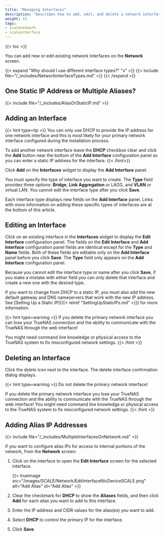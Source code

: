 ```yaml
---
title: "Managing Interfaces"
description: "Describes how to add, edit, and delete a network interface and how to add an alias to an interface."
weight: 15
tags:
- scalenetwork
- scaleinterface
---
```


{{< toc >}}

You can add new or edit existing network interfaces on the **Network** screen.

{{< expand "Why should I use different interface types?" "v" >}}
{{< include file="/_includes/NetworkInterfaceTypes.md" >}}
{{< /expand >}}

## One Static IP Address or Multiple Aliases?

{{< include file="/_includes/AliasOrStaticIP.md" >}}

## Adding an Interface

{{< hint type=tip >}}
You can only use DHCP to provide the IP address for one network interface and this is most likely for your primary network interface configured during the installation process.

To add another network interface leave the **DHCP** checkbox clear and click the **Add** button near the bottom of the **Add Interface** configuration panel so you can enter a static IP address for the interface.
{{< /hint>}}

Click **Add** on the **Interfaces** widget to display the **Add Interface** panel.

You must specify the type of interface you want to create. The **Type** field provides three options: **Bridge**, **Link Aggregation** or LAGG, and **VLAN** or virtual LAN. You cannot edit the interface type after you click **Save**. 

Each interface type displays new fields on the **Add Interface** panel. Links with more information on adding these specific types of interfaces are at the bottom of this article.

## Editing an Interface

Click on an existing interface in the **Interfaces** widget to display the **Edit Interface** configuration panel. 
The fields on the **Edit Interface** and **Add Interface** configuration panel fields are identical except for the **Type** and **Name** fields. 
Both of these fields are editable only on the **Add Interface** panel before you click **Save**. The **Type** field only appears on the **Add Interface** configuration panel.

Because you cannot edit the interface type or name after you click **Save**, if you make a mistake with either field you can only delete that interface and create a new one with the desired type. 

If you want to change from DHCP to a static IP, you must also add the new default gateway and DNS nameservers that work with the new IP address. See [Setting Up a Static IP]({{< relref "SettingUpStaticIPs.md" >}}) for more information.

{{< hint type=warning >}}
If you delete the primary network interface you can lose your TrueNAS connection and the ability to communicate with the TrueNAS through the web interface!

You might need command line knowledge or physical access to the TrueNAS system to fix misconfigured network settings. 
{{< /hint >}}

## Deleting an Interface

Click the <i class="material-icons" aria-hidden="true" title="delete">delete</i> icon next to the interface. The delete interface confirmation dialog displays.

{{< hint type=warning >}}
Do not delete the primary network interface!

If you delete the primary network interface you lose your TrueNAS connection and the ability to communicate with the TrueNAS through the web interface!
You might need command line knowledge or physical access to the TrueNAS system to fix misconfigured network settings. 
{{< /hint >}}

## Adding Alias IP Addresses

{{< include file="/_includes/MultipleInterfacesOnNetwork.md" >}}

If you want to configure alias IPs for access to internal portions of the network, from the **Network** screen:

1. Click on the interface to open the **Edit Interface** screen for the selected interface. 

   {{< trueimage src="/images/SCALE/Network/EditInterfaceNicDeviceSCALE.png" alt="Add Alias" id="Add Alias" >}}

2. Clear the checkmark for **DHCP** to show the **Aliases** fields, and then click **Add** for each alias you want to add to this interface.

3. Enter the IP address and CIDR values for the alias(es) you want to add.

4. Select **DHCP** to control the primary IP for the interface.

5. Click **Save**.
